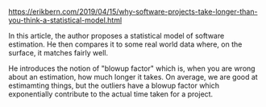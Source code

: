 https://erikbern.com/2019/04/15/why-software-projects-take-longer-than-you-think-a-statistical-model.html

In this article, the author proposes a statistical model of software estimation. He then compares it to some real world data where, on the surface, it matches fairly well.

He introduces the notion of "blowup factor" which is, when you are wrong about an estimation, how much longer it takes. On average, we are good at estimamting things, but the outliers have a blowup factor which exponentially contribute to the actual time taken for a project.